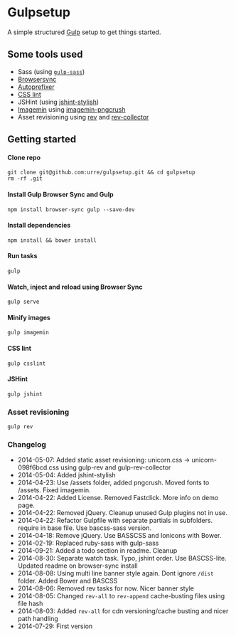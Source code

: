 # Gulpsetup

A simple structured [Gulp](http://gulpjs.com) setup to get things started.

## Some tools used

+ Sass (using [``gulp-sass``](https://www.npmjs.com/package/gulp-sass))
+ [Browsersync](http://browsersync.io)
+ [Autoprefixer](https://github.com/ai/autoprefixer)
+ [CSS lint](http://csslint.net/)
+ JSHint (using [jshint-stylish](https://github.com/sindresorhus/jshint-stylish))
+ [Imagemin](https://github.com/sindresorhus/gulp-imagemin) using [imagemin-pngcrush](https://www.npmjs.com/package/imagemin-pngcrush)
+ Asset revisioning using [rev]() and [rev-collector]()

## Getting started

#### Clone repo

	git clone git@github.com:urre/gulpsetup.git && cd gulpsetup
	rm -rf .git

#### Install Gulp Browser Sync and Gulp

	npm install browser-sync gulp --save-dev

#### Install dependencies

	npm install && bower install

#### Run tasks

	gulp

#### Watch, inject and reload using Browser Sync

	gulp serve

#### Minify images

	gulp imagemin

#### CSS lint

	gulp csslint

#### JSHint
	
	gulp jshint

### Asset revisioning

	gulp rev

### Changelog

+ 2014-05-07: Added static asset revisioning: unicorn.css → unicorn-098f6bcd.css using gulp-rev and gulp-rev-collector
+ 2014-05-04: Added jshint-stylish
+ 2014-04-23: Use /assets folder, added pngcrush. Moved fonts to /assets. Fixed imagemin.
+ 2014-04-22: Added License. Removed Fastclick. More info on demo page.
+ 2014-04-22: Removed jQuery. Cleanup unused Gulp plugins not in use. 
+ 2014-04-22: Refactor Gulpfile with separate partials in subfolders. require in base file. Use bascss-sass version.
+ 2014-04-18: Remove jQuery. Use BASSCSS and Ionicons with Bower.
+ 2014-02-19: Replaced ruby-sass with gulp-sass
+ 2014-09-21: Added a todo section in readme. Cleanup
+ 2014-08-30: Separate watch task. Typo, jshint order. Use BASCSS-lite. Updated readme on browser-sync install
+ 2014-08-08: Using multi line banner style again. Dont ignore `/dist` folder. Added Bower and BASCSS
+ 2014-08-06: Removed rev tasks for now. Nicer banner style
+ 2014-08-05: Changed `rev-all` to `rev-append` cache-busting files using file hash
+ 2014-08-03: Added `rev-all` for cdn versioning/cache busting and nicer path handling
+ 2014-07-29: First version